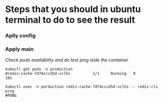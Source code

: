 # Steps that you should in ubuntu terminal to do to see the result

### Aplly config 
### Apply main

*Check pods availability and do test ping iside the container*
```
kubectl get pods -n production
#redis-cache-7d74cccd5d-vclhs          1/1     Running   0          18s

kubectl exec -n porduction redis-cache-7d74cccd5d-vclhs -- redis-cli ping
#PONG

